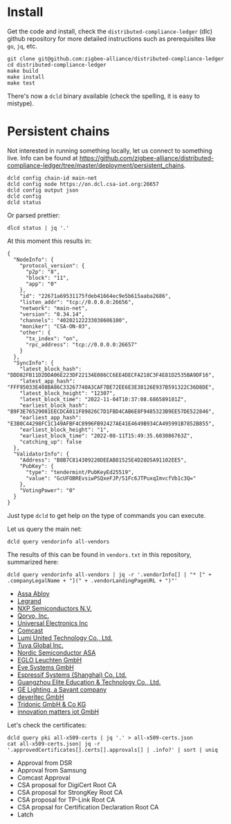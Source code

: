# Install

Get the code and install, check the `distributed-compliance-ledger` (dlc) github repository for more detailed instructions such as prerequisites like `go`, `jq`, etc.

```
git clone git@github.com:zigbee-alliance/distributed-compliance-ledger
cd distributed-compliance-ledger
make build
make install
make test
```

There's now a `dcld` binary available (check the spelling, it is easy to mistype).

# Persistent chains

Not interested in running something locally, let us connect to something live. Info can be found at <https://github.com/zigbee-alliance/distributed-compliance-ledger/tree/master/deployment/persistent_chains>.

```
dcld config chain-id main-net
dcld config node https://on.dcl.csa-iot.org:26657
dcld config output json
dcld config
dcld status
```

Or parsed prettier:

```
dlcd status | jq '.'
```

At this moment this results in:

```
{
  "NodeInfo": {
    "protocol_version": {
      "p2p": "8",
      "block": "11",
      "app": "0"
    },
    "id": "22671a69531175fdeb41664ec9e5b615aaba2686",
    "listen_addr": "tcp://0.0.0.0:26656",
    "network": "main-net",
    "version": "0.34.14",
    "channels": "40202122233038606100",
    "moniker": "CSA-ON-03",
    "other": {
      "tx_index": "on",
      "rpc_address": "tcp://0.0.0.0:26657"
    }
  },
  "SyncInfo": {
    "latest_block_hash": "DDD82FB11D2DDA06E223DF22134E086CC6EE4DECFA218C3F4E81D2535BA9DF16",
    "latest_app_hash": "FFF95033E408BA86C33267740A3CAF7BE72EE6E3E38126E937B591322C36D8DE",
    "latest_block_height": "12307",
    "latest_block_time": "2022-11-04T10:37:08.686589181Z",
    "earliest_block_hash": "B9F3E76529081EECDCA011F89826C7D1FBD4CAB6E8F9485323B9EE57DE522846",
    "earliest_app_hash": "E3B0C44298FC1C149AFBF4C8996FB92427AE41E4649B934CA495991B7852B855",
    "earliest_block_height": "1",
    "earliest_block_time": "2022-08-11T15:49:35.603086763Z",
    "catching_up": false
  },
  "ValidatorInfo": {
    "Address": "B8B7C814309220DEEAB81525E4D28D5A91102EE5",
    "PubKey": {
      "type": "tendermint/PubKeyEd25519",
      "value": "GcUFOBREvsiwPSQxeFJP/S1Fc6JTPuxqImvcfVb1c3Q="
    },
    "VotingPower": "0"
  }
}
```

Just type `dcld` to get help on the type of commands you can execute.

Let us query the main net:

```
dcld query vendorinfo all-vendors
```

The results of this can be found in `vendors.txt` in this repository, summarized here:

```
dcld query vendorinfo all-vendors | jq -r '.vendorInfo[] | "* [" + .companyLegalName + "](" + .vendorLandingPageURL + ")"'
```

* [Assa Abloy](http://www.yalehome.com)
* [Legrand](https://www.legrand.com)
* [NXP Semiconductors N.V.](https://www.nxp.com)
* [Qorvo, Inc.](https://www.qorvo.com/)
* [Universal Electronics Inc](https://www.uei.com/)
* [Comcast]()
* [Lumi United Technology Co., Ltd.](https://www.aqara.com/)
* [Tuya Global Inc.]()
* [Nordic Semiconductor ASA](https://www.nordicsemi.com)
* [EGLO Leuchten GmbH](https://www.eglo.com/en/)
* [Eve Systems GmbH](https://www.evehome.com)
* [Espressif Systems (Shanghai) Co. Ltd.](https://www.espressif.com)
* [Guangzhou Elite Education & Technology Co., Ltd.](https://longan.link/)
* [GE Lighting, a Savant company](https://www.gelighting.com/)
* [deveritec GmbH](https://deveritec.de)
* [Tridonic GmbH & Co KG](https://www.tridonic.com)
* [innovation matters iot GmbH](https://www.innovation-matters.at/)

Let's check the certificates:

```
dcld query pki all-x509-certs | jq '.' > all-x509-certs.json
cat all-x509-certs.json| jq -r '.approvedCertificates[].certs[].approvals[] | .info?' | sort | uniq
```

* Approval from DSR
* Approval from Samsung
* Comcast Approval
* CSA proposal for DigiCert Root CA
* CSA proposal for StrongKey Root CA
* CSA proposal for TP-Link Root CA
* CSA propsal for Certification Declaration Root CA
* Latch


